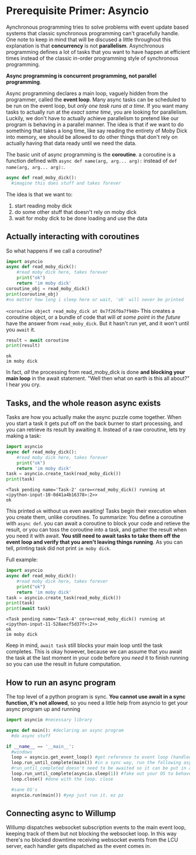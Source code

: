 # Prerequisite Primer: Asyncio
Aynchronous programming tries to solve problems with event update based systems that classic synchronous programming can't gracefully handle. One note to keep in mind that will be discused a little throughout this explanation is that **concurrency** is not **parallelism**. Asynchronous programming defines a lot of tasks that you want to have happen at efficient times instead of the classic in-order programming style of synchronous programming.

**Async programming is concurrent programming, not parallel programming**.

Async programming declares a main loop, vaguely hidden from the programmer, called the **event loop**. Many async tasks can be scheduled to be run on the event loop, but *only one task runs at a time*. If you want many tasks to actually run at the *exact same time*, you are looking for parallelism. Luckily, we don't have to actually achieve parallelism to pretend like our program is behaving in a parallel manner. The idea is that if we want to do something that takes a long time, like say reading the entirety of Moby Dick into memory, we should be allowed to do other things that don't rely on actually having that data ready until we need the data.

The basic unit of async programming is the **coroutine**. a coroutine is a function defined with `async def name(arg, arg... arg):` instead of `def name(arg, arg... arg):`.
```py
async def read_moby_dick():
  #imagine this does stuff and takes forever
```

The idea is that we want to:
1) start reading moby dick
2) do some other stuff that doesn't rely on moby dick
3) wait for moby dick to be done loading and use the data

## Actually interacting with coroutines
So what happens if we call a coroutine?
```py
import asyncio
async def read_moby_dick():
    #read moby dick here, takes forever
    print("ok")
    return 'im moby dick'
coroutine_obj = read_moby_dick()
print(coroutine_obj)
#no matter how long i sleep here or wait, 'ok' will never be printed
```
`<coroutine object read_moby_dick at 0x7f26f0a7f940>`
This creates a coroutine object, or a bundle of code that will *at some point in the future* have the answer from `read_moby_dick`. But it hasn't run yet, and it won't until you `await` it.
```py
result = await coroutine
print(result)
```
```
ok
im moby dick
```
In fact, *all* the processing from read_moby_dick is done **and blocking your main loop** in the await statement. "Well then what on earth is this all about?" I hear you cry.

## Tasks, and the whole reason async exists
Tasks are how you actually make the async puzzle come together. When you start a task it gets put off on the back burner to start processing, and you can retrieve its result by awaiting it. Instead of a raw coroutine, lets try making a task:
```py
import asyncio
async def read_moby_dick():
    #read moby dick here, takes forever
    print("ok")
    return 'im moby dick'
task = asyncio.create_task(read_moby_dick())
print(task)
```
```
<Task pending name='Task-2' coro=<read_moby_dick() running at <ipython-input-10-0d41a4b16378>:2>>
ok
```
This printed `ok` without us even awaiting! Tasks begin their execution when you create them, unlike coroutines. To summarize: You define a coroutine with `async def`. you can await a coroutine to block your code and retieve the result, or you can toss the coroutine into a task, and gather the result when you need it with await. **You still need to await tasks to take them off the event loop and verify that you aren't leaving things running**. As you can tell, printing task did not print `im moby dick`.

Full example:
```py
import asyncio
async def read_moby_dick():
    #read moby dick here, takes forever
    print("ok")
    return 'im moby dick'
task = asyncio.create_task(read_moby_dick())
print(task)
print(await task)
```
```
<Task pending name='Task-4' coro=<read_moby_dick() running at <ipython-input-11-528aecf5d37f>:2>>
ok
im moby dick
```
Keep in mind, `await task` still blocks your main loop until the task completes. This is okay however, because we can assume that you await the task at the last moment in your code before you *need* it to finish running so you can use the result in future computation.

## How to run an async program
The top level of a python program is sync. **You cannot use await in a sync function, it's not allowed**, so you need a little help from asyncio to get your async program up and running
```py
import asyncio #necessary library

async def main(): #declaring an async program
  #do async stuff

if __name__ == '__main__':
  #windows
  loop = asyncio.get_event_loop() #get reference to event loop (handled by OS)
  loop.run_until_complete(main()) #in a sync way, run the following async program.
  #run_until_completed doesn't need to be awaited so it can be put in a sync function
  loop.run_until_complete(asyncio.sleep(1)) #fake out your OS to behave
  loop.close() #done with the loop. close

  #sane OS's
  asyncio.run(main()) #yep just run it. ez pz
```

## Connecting async to Willump
Willump dispatches websocket subscription events to the main event loop, keeping track of them but not blocking the websocket loop. In this way there's no blocked downtime receiving websocket events from the LCU server, each handler gets dispatched as the event comes in.
